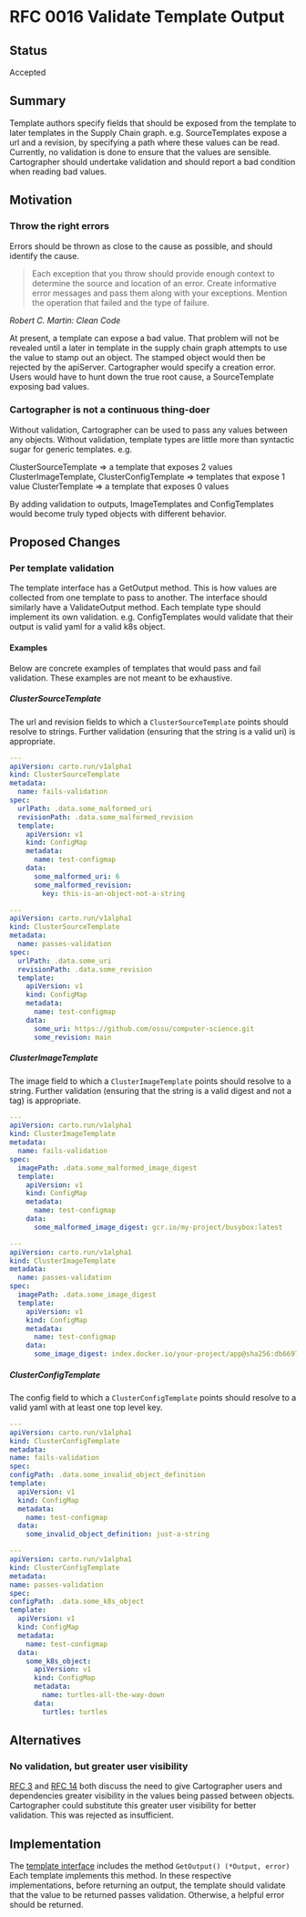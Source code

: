# RFC 0016 Validate Template Output

## Status
Accepted

## Summary

Template authors specify fields that should be exposed from the template to
later templates in the Supply Chain graph. e.g. SourceTemplates expose a
url and a revision, by specifying a path where these values can be read.
Currently, no validation is done to ensure that the values are sensible.
Cartographer should undertake validation and should report a bad condition
when reading bad values.

## Motivation

### Throw the right errors

Errors should be thrown as close to the cause as possible, and should
identify the cause.
> Each exception that you throw should provide enough context to determine
> the source and location of an error. Create informative error messages and
> pass them along with your exceptions. Mention the operation that failed and
> the type of failure.

_Robert C. Martin: Clean Code_

At present, a template can expose a bad value. That problem will not be
revealed until a later in template in the supply chain graph attempts to use
the value to stamp out an object. The stamped object would then be rejected by
the apiServer. Cartographer would specify a creation error. Users would have to
hunt down the true root cause, a SourceTemplate exposing bad values. 

### Cartographer is not a continuous thing-doer

Without validation, Cartographer can be used to pass any values between any
objects. Without validation, template types are little more than syntactic sugar
for generic templates. e.g.

ClusterSourceTemplate => a template that exposes 2 values
ClusterImageTemplate, ClusterConfigTemplate => templates that expose 1 value
ClusterTemplate => a template that exposes 0 values

By adding validation to outputs, ImageTemplates and ConfigTemplates would become
truly typed objects with different behavior.

## Proposed Changes

### Per template validation

The template interface has a GetOutput method. This is how values are collected
from one template to pass to another. The interface should similarly have a
ValidateOutput method. Each template type should implement its own validation. e.g.
ConfigTemplates would validate that their output is valid yaml for a valid k8s object.

#### Examples
Below are concrete examples of templates that would pass and fail validation.
These examples are not meant to be exhaustive.

##### ClusterSourceTemplate
The url and revision fields to which a `ClusterSourceTemplate` points should resolve to
strings. Further validation (ensuring that the string is a valid uri) is appropriate.

```yaml
---
apiVersion: carto.run/v1alpha1
kind: ClusterSourceTemplate
metadata:
  name: fails-validation
spec:
  urlPath: .data.some_malformed_uri
  revisionPath: .data.some_malformed_revision
  template:
    apiVersion: v1
    kind: ConfigMap
    metadata:
      name: test-configmap
    data:
      some_malformed_uri: 6
      some_malformed_revision:
        key: this-is-an-object-not-a-string

---
apiVersion: carto.run/v1alpha1
kind: ClusterSourceTemplate
metadata:
  name: passes-validation
spec:
  urlPath: .data.some_uri
  revisionPath: .data.some_revision
  template:
    apiVersion: v1
    kind: ConfigMap
    metadata:
      name: test-configmap
    data:
      some_uri: https://github.com/ossu/computer-science.git
      some_revision: main
```

##### ClusterImageTemplate
The image field to which a `ClusterImageTemplate` points should resolve to a
string. Further validation (ensuring that the string is a valid digest and not a tag)
is appropriate.

```yaml
---
apiVersion: carto.run/v1alpha1
kind: ClusterImageTemplate
metadata:
  name: fails-validation
spec:
  imagePath: .data.some_malformed_image_digest
  template:
    apiVersion: v1
    kind: ConfigMap
    metadata:
      name: test-configmap
    data:
      some_malformed_image_digest: gcr.io/my-project/busybox:latest

---
apiVersion: carto.run/v1alpha1
kind: ClusterImageTemplate
metadata:
  name: passes-validation
spec:
  imagePath: .data.some_image_digest
  template:
    apiVersion: v1
    kind: ConfigMap
    metadata:
      name: test-configmap
    data:
      some_image_digest: index.docker.io/your-project/app@sha256:db6697a61d5679b7ca69dbde3dad6be0d17064d5b6b0e9f7be8d456ebb337209
```

##### ClusterConfigTemplate
The config field to which a `ClusterConfigTemplate` points should resolve to a
valid yaml with at least one top level key.

  ```yaml
---
apiVersion: carto.run/v1alpha1
kind: ClusterConfigTemplate
metadata:
  name: fails-validation
spec:
  configPath: .data.some_invalid_object_definition
  template:
    apiVersion: v1
    kind: ConfigMap
    metadata:
      name: test-configmap
    data:
      some_invalid_object_definition: just-a-string

---
apiVersion: carto.run/v1alpha1
kind: ClusterConfigTemplate
metadata:
  name: passes-validation
spec:
  configPath: .data.some_k8s_object
  template:
    apiVersion: v1
    kind: ConfigMap
    metadata:
      name: test-configmap
    data:
      some_k8s_object:
        apiVersion: v1
        kind: ConfigMap
        metadata:
          name: turtles-all-the-way-down
        data:
          turtles: turtles
```

## Alternatives

### No validation, but greater user visibility

[RFC 3](rfc-0003-intermediate-value-crds.md) and [RFC 14](rfc-0014-change-tracking.md)
both discuss the need to give Cartographer users and dependencies greater visibility
in the values being passed between objects. Cartographer could substitute this greater
user visibility for better validation. This was rejected as insufficient.

## Implementation

The [template interface](pkg/templates/templates.go) includes the method `GetOutput() (*Output, error)`
Each template implements this method. In these respective implementations, before returning
an output, the template should validate that the value to be returned passes validation.
Otherwise, a helpful error should be returned.
